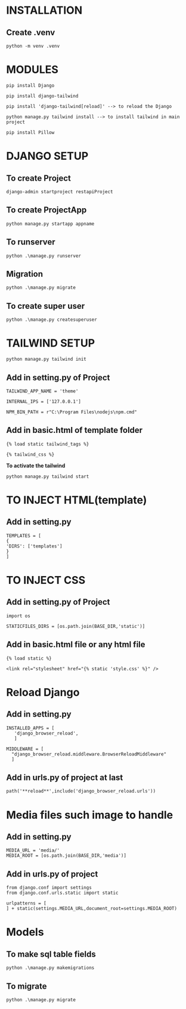 # INSTALLATION

## **Create .venv**

```
python -m venv .venv
```

# MODULES

```
pip install Django
```

```
pip install django-tailwind
```

```
pip install 'django-tailwind[reload]' --> to reload the Django
```

```
python manage.py tailwind install --> to install tailwind in main project
```

```
pip install Pillow
```

# DJANGO SETUP

## To create Project

```
django-admin startproject restapiProject
```

## To create ProjectApp

```
python manage.py startapp appname
```

## To runserver

```
python .\manage.py runserver
```

## Migration

```
python .\manage.py migrate
```

## To create super user

```
python .\manage.py createsuperuser
```

# TAILWIND SETUP

```
python manage.py tailwind init
```

## Add in setting.py of Project

```
TAILWIND_APP_NAME = 'theme'
```

```
INTERNAL_IPS = ['127.0.0.1']
```

```
NPM_BIN_PATH = r"C:\Program Files\nodejs\npm.cmd"
```

## Add in basic.html of template folder

```
{% load static tailwind_tags %}
```

```
{% tailwind_css %}
```

**To activate the tailwind**

```
python manage.py tailwind start
```

# TO INJECT HTML(template)

## Add in setting.py

```
TEMPLATES = [
{
'DIRS': ['templates']
}
]
```

# TO INJECT CSS

## Add in setting.py of Project

```
import os
```

```
STATICFILES_DIRS = [os.path.join(BASE_DIR,'static')]
```

## Add in basic.html file or any html file

```
{% load static %}
```

```
<link rel="stylesheet" href="{% static 'style.css' %}" />
```

# Reload Django

## Add in setting.py

```
INSTALLED_APPS = [
   'django_browser_reload',
   ]
```

```
MIDDLEWARE = [
  "django_browser_reload.middleware.BrowserReloadMiddleware"
  ]
```

## Add in urls.py of project at last

```
path('**reload**',include('django_browser_reload.urls'))
```

# Media files such image to handle

## Add in setting.py

```
MEDIA_URL = 'media/'
MEDIA_ROOT = [os.path.join(BASE_DIR,'media')]
```

## Add in urls.py of project

```
from django.conf import settings
from django.conf.urls.static import static
```

```
urlpatterns = [
] + static(settings.MEDIA_URL,document_root=settings.MEDIA_ROOT)
```

# Models

## To make sql table fields

```
python .\manage.py makemigrations
```

## To migrate

```
python .\manage.py migrate
```
